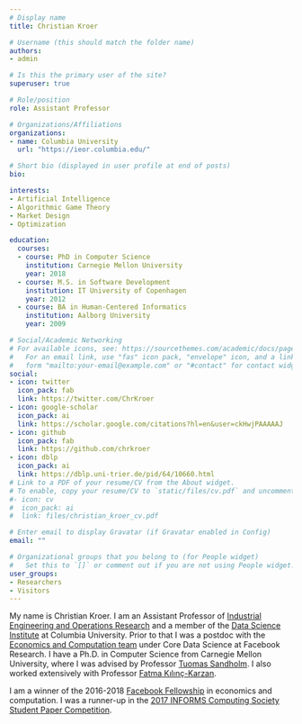 ```yaml
---
# Display name
title: Christian Kroer

# Username (this should match the folder name)
authors:
- admin

# Is this the primary user of the site?
superuser: true

# Role/position
role: Assistant Professor

# Organizations/Affiliations
organizations:
- name: Columbia University
  url: "https://ieor.columbia.edu/"

# Short bio (displayed in user profile at end of posts)
bio: 

interests:
- Artificial Intelligence
- Algorithmic Game Theory
- Market Design
- Optimization

education:
  courses:
  - course: PhD in Computer Science
    institution: Carnegie Mellon University
    year: 2018
  - course: M.S. in Software Development
    institution: IT University of Copenhagen
    year: 2012
  - course: BA in Human-Centered Informatics
    institution: Aalborg University
    year: 2009

# Social/Academic Networking
# For available icons, see: https://sourcethemes.com/academic/docs/page-builder/#icons
#   For an email link, use "fas" icon pack, "envelope" icon, and a link in the
#   form "mailto:your-email@example.com" or "#contact" for contact widget.
social:
- icon: twitter
  icon_pack: fab
  link: https://twitter.com/ChrKroer
- icon: google-scholar
  icon_pack: ai
  link: https://scholar.google.com/citations?hl=en&user=ckHwjPAAAAAJ
- icon: github
  icon_pack: fab
  link: https://github.com/chrkroer
- icon: dblp
  icon_pack: ai
  link: https://dblp.uni-trier.de/pid/64/10660.html
# Link to a PDF of your resume/CV from the About widget.
# To enable, copy your resume/CV to `static/files/cv.pdf` and uncomment the lines below.  
#- icon: cv
#  icon_pack: ai
#  link: files/christian_kroer_cv.pdf

# Enter email to display Gravatar (if Gravatar enabled in Config)
email: ""

# Organizational groups that you belong to (for People widget)
#   Set this to `[]` or comment out if you are not using People widget.
user_groups:
- Researchers
- Visitors
---
```

My name is Christian Kroer. I am an Assistant Professor of [Industrial Engineering and Operations Research](https://ieor.columbia.edu/) and a member of the [Data Science Institute](https://datascience.columbia.edu) at Columbia University. Prior to that I was a postdoc with the [Economics and Computation team](https://research.fb.com/category/economics-and-computation/) under Core Data Science at Facebook Research. I have a Ph.D. in Computer Science from Carnegie Mellon University, where I was advised by Professor [Tuomas Sandholm](http://www.cs.cmu.edu/~sandholm/). I also worked extensively with Professor [Fatma Kılınç-Karzan](https://www.andrew.cmu.edu/user/fkilinc/).

I am a winner of the 2016-2018 [Facebook Fellowship](https://research.facebook.com/blog/announcing-the-2016-2017-cohort-of-facebook-fellows/) in economics and computation. I was a runner-up in the [2017 INFORMS Computing Society Student Paper Competition](https://www.informs.org/Recognizing-Excellence/Award-Recipients/Christian-Kroer).

